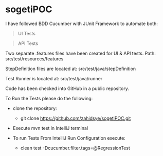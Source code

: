 # sogetiPOC

I have followed BDD Cucumber with JUnit Framework to automate both:
> UI Tests

> API Tests

Two separate .features files have been created for UI & API tests. Path: src/test/resources/features

StepDefinition files are located at: src/test/java/stepDefinition

Test Runner is located at: src/test/java/runner

Code has been checked into GitHub in a public repository.

To Run the Tests please do the following:

- clone the repository:
    
  - git clone https://github.com/zahidsye/sogetiPOC.git


- Execute mvn test in IntelliJ terminal


- To run Tests From IntelliJ Run Configuration execute:
  - clean test -Dcucumber.filter.tags=@RegressionTest



